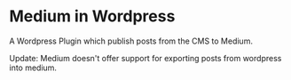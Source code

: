 # Medium in Wordpress
A Wordpress Plugin which publish posts from the CMS to Medium.

Update: Medium doesn't offer support for exporting posts from wordpress into medium.

